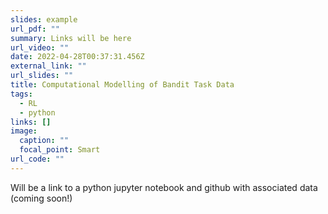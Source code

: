 ```yaml
---
slides: example
url_pdf: ""
summary: Links will be here
url_video: ""
date: 2022-04-28T00:37:31.456Z
external_link: ""
url_slides: ""
title: Computational Modelling of Bandit Task Data
tags:
  - RL
  - python
links: []
image:
  caption: ""
  focal_point: Smart
url_code: ""
---
```

Will be a link to a python jupyter notebook and github with associated data (coming soon!)